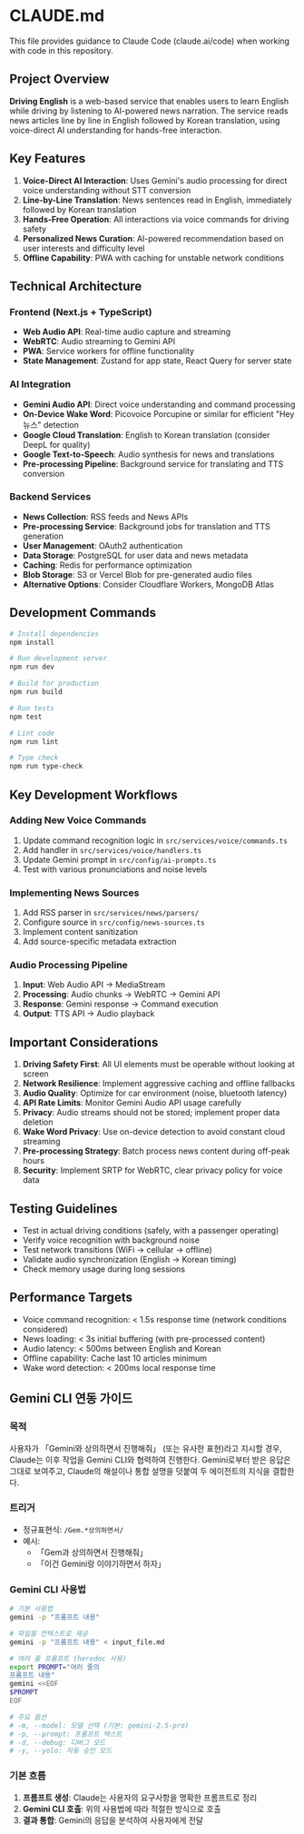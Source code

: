 # CLAUDE.md

This file provides guidance to Claude Code (claude.ai/code) when working with code in this repository.

## Project Overview

**Driving English** is a web-based service that enables users to learn English while driving by listening to AI-powered news narration. The service reads news articles line by line in English followed by Korean translation, using voice-direct AI understanding for hands-free interaction.

## Key Features

1. **Voice-Direct AI Interaction**: Uses Gemini's audio processing for direct voice understanding without STT conversion
2. **Line-by-Line Translation**: News sentences read in English, immediately followed by Korean translation
3. **Hands-Free Operation**: All interactions via voice commands for driving safety
4. **Personalized News Curation**: AI-powered recommendation based on user interests and difficulty level
5. **Offline Capability**: PWA with caching for unstable network conditions

## Technical Architecture

### Frontend (Next.js + TypeScript)
- **Web Audio API**: Real-time audio capture and streaming
- **WebRTC**: Audio streaming to Gemini API
- **PWA**: Service workers for offline functionality
- **State Management**: Zustand for app state, React Query for server state

### AI Integration
- **Gemini Audio API**: Direct voice understanding and command processing
- **On-Device Wake Word**: Picovoice Porcupine or similar for efficient "Hey 뉴스" detection
- **Google Cloud Translation**: English to Korean translation (consider DeepL for quality)
- **Google Text-to-Speech**: Audio synthesis for news and translations
- **Pre-processing Pipeline**: Background service for translating and TTS conversion

### Backend Services
- **News Collection**: RSS feeds and News APIs
- **Pre-processing Service**: Background jobs for translation and TTS generation
- **User Management**: OAuth2 authentication
- **Data Storage**: PostgreSQL for user data and news metadata
- **Caching**: Redis for performance optimization
- **Blob Storage**: S3 or Vercel Blob for pre-generated audio files
- **Alternative Options**: Consider Cloudflare Workers, MongoDB Atlas

## Development Commands

```bash
# Install dependencies
npm install

# Run development server
npm run dev

# Build for production
npm run build

# Run tests
npm test

# Lint code
npm run lint

# Type check
npm run type-check
```

## Key Development Workflows

### Adding New Voice Commands
1. Update command recognition logic in `src/services/voice/commands.ts`
2. Add handler in `src/services/voice/handlers.ts`
3. Update Gemini prompt in `src/config/ai-prompts.ts`
4. Test with various pronunciations and noise levels

### Implementing News Sources
1. Add RSS parser in `src/services/news/parsers/`
2. Configure source in `src/config/news-sources.ts`
3. Implement content sanitization
4. Add source-specific metadata extraction

### Audio Processing Pipeline
1. **Input**: Web Audio API → MediaStream
2. **Processing**: Audio chunks → WebRTC → Gemini API
3. **Response**: Gemini response → Command execution
4. **Output**: TTS API → Audio playback

## Important Considerations

1. **Driving Safety First**: All UI elements must be operable without looking at screen
2. **Network Resilience**: Implement aggressive caching and offline fallbacks
3. **Audio Quality**: Optimize for car environment (noise, bluetooth latency)
4. **API Rate Limits**: Monitor Gemini Audio API usage carefully
5. **Privacy**: Audio streams should not be stored; implement proper data deletion
6. **Wake Word Privacy**: Use on-device detection to avoid constant cloud streaming
7. **Pre-processing Strategy**: Batch process news content during off-peak hours
8. **Security**: Implement SRTP for WebRTC, clear privacy policy for voice data

## Testing Guidelines

- Test in actual driving conditions (safely, with a passenger operating)
- Verify voice recognition with background noise
- Test network transitions (WiFi → cellular → offline)
- Validate audio synchronization (English → Korean timing)
- Check memory usage during long sessions

## Performance Targets

- Voice command recognition: < 1.5s response time (network conditions considered)
- News loading: < 3s initial buffering (with pre-processed content)
- Audio latency: < 500ms between English and Korean
- Offline capability: Cache last 10 articles minimum
- Wake word detection: < 200ms local response time

## Gemini CLI 연동 가이드

### 목적
사용자가 「Gemini와 상의하면서 진행해줘」 (또는 유사한 표현)라고 지시할 경우, Claude는 이후 작업을 Gemini CLI와 협력하여 진행한다.
Gemini로부터 받은 응답은 그대로 보여주고, Claude의 해설이나 통합 설명을 덧붙여 두 에이전트의 지식을 결합한다.

### 트리거
- 정규표현식: `/Gem.*상의하면서/`
- 예시:
  - 「Gem과 상의하면서 진행해줘」
  - 「이건 Gemini랑 이야기하면서 하자」

### Gemini CLI 사용법
```bash
# 기본 사용법
gemini -p "프롬프트 내용"

# 파일을 컨텍스트로 제공
gemini -p "프롬프트 내용" < input_file.md

# 여러 줄 프롬프트 (heredoc 사용)
export PROMPT="여러 줄의
프롬프트 내용"
gemini <<EOF
$PROMPT
EOF

# 주요 옵션
# -m, --model: 모델 선택 (기본: gemini-2.5-pro)
# -p, --prompt: 프롬프트 텍스트
# -d, --debug: 디버그 모드
# -y, --yolo: 자동 승인 모드
```

### 기본 흐름
1. **프롬프트 생성**: Claude는 사용자의 요구사항을 명확한 프롬프트로 정리
2. **Gemini CLI 호출**: 위의 사용법에 따라 적절한 방식으로 호출
3. **결과 통합**: Gemini의 응답을 분석하여 사용자에게 전달